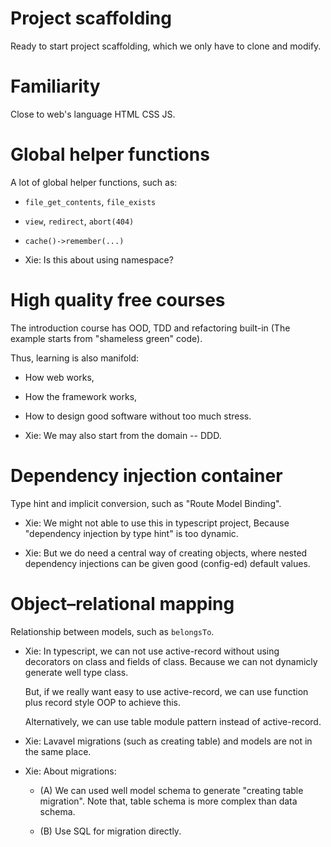# Project scaffolding

Ready to start project scaffolding,
which we only have to clone and modify.

# Familiarity

Close to web's language HTML CSS JS.

# Global helper functions

A lot of global helper functions, such as:

- `file_get_contents`, `file_exists`
- `view`, `redirect`, `abort(404)`
- `cache()->remember(...)`

- Xie: Is this about using namespace?

# High quality free courses

The introduction course has OOD, TDD and refactoring built-in
(The example starts from "shameless green" code).

Thus, learning is also manifold:
- How web works,
- How the framework works,
- How to design good software without too much stress.

- Xie: We may also start from the domain -- DDD.

# Dependency injection container

Type hint and implicit conversion, such as "Route Model Binding".

- Xie: We might not able to use this in typescript project,
  Because "dependency injection by type hint" is too dynamic.

- Xie: But we do need a central way of creating objects,
  where nested dependency injections
  can be given good (config-ed) default values.

# Object–relational mapping

Relationship between models, such as `belongsTo`.

- Xie: In typescript, we can not use active-record
  without using decorators on class and fields of class.
  Because we can not dynamicly generate well type class.

  But, if we really want easy to use active-record,
  we can use function plus record style OOP to achieve this.

  Alternatively, we can use table module pattern
  instead of active-record.

- Xie: Lavavel migrations (such as creating table) and models are not in the same place.

- Xie: About migrations:

  - (A) We can used well model schema to generate "creating table migration".
    Note that, table schema is more complex than data schema.

  - (B) Use SQL for migration directly.
